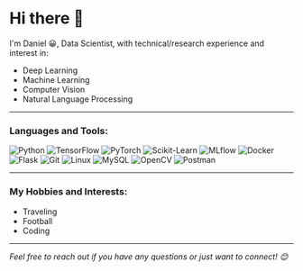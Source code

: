 # Hi there 👋

 I'm Daniel 😀, Data Scientist, with technical/research experience and interest in:
- Deep Learning
- Machine Learning
- Computer Vision
- Natural Language Processing

---

### Languages and Tools:
![Python](https://img.shields.io/badge/-Python-3776AB?style=flat-square&logo=python&logoColor=white)
![TensorFlow](https://img.shields.io/badge/-TensorFlow-FF6F00?style=flat-square&logo=tensorflow&logoColor=white)
![PyTorch](https://img.shields.io/badge/-PyTorch-EE4C2C?style=flat-square&logo=pytorch&logoColor=white)
![Scikit-Learn](https://img.shields.io/badge/-ScikitLearn-F7931E?style=flat-square&logo=scikit-learn&logoColor=white)
![MLflow](https://img.shields.io/badge/-MLflow-E6530D?style=flat-square&logo=mlflow&logoColor=white) 
![Docker](https://img.shields.io/badge/-Docker-2496ED?style=flat-square&logo=docker&logoColor=white)
![Flask](https://img.shields.io/badge/-Flask-000000?style=flat-square&logo=flask)
![Git](https://img.shields.io/badge/-Git-F05032?style=flat-square&logo=git&logoColor=white)
![Linux](https://img.shields.io/badge/-Linux-FCC624?style=flat-square&logo=linux&logoColor=black)
![MySQL](https://img.shields.io/badge/-MySQL-4479A1?style=flat-square&logo=mysql&logoColor=white)
![OpenCV](https://img.shields.io/badge/-OpenCV-5C3EE8?style=flat-square&logo=opencv&logoColor=white)
![Postman](https://img.shields.io/badge/-Postman-FF6C37?style=flat-square&logo=postman&logoColor=white)

---

### My Hobbies and Interests:
- Traveling
- Football
- Coding


---

*Feel free to reach out if you have any questions or just want to connect! 😊*
